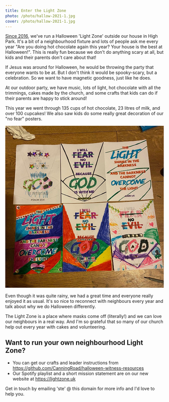 ```yaml
---
title: Enter the Light Zone
photo: /photo/hallow-2021-1.jpg
cover: /photo/hallow-2021-1.jpg
---
```


[Since 2016](/post/our-halloween-witness/), we've run a Halloween 'Light Zone' outside our house in High Park. It's a bit of a neighbourhood fixture and lots of people ask me every year "Are you doing hot chocolate again this year? Your house is the best at Halloween!". This is really fun because we don't do anything scary at all, but kids and their parents don't care about that!

If Jesus was around for Halloween, he would be throwing the party that everyone wants to be at. But I don't think it would be spooky-scary, but a celebration. So we want to have magnetic goodness, just like he does.

At our outdoor party, we have music, lots of light, hot chocolate with all the trimmings, cakes made by the church, and some crafts that kids can do if their parents are happy to stick around!

This year we went through 135 cups of hot chocolate, 23 litres of milk, and over 100 cupcakes! We also saw kids do some really great decoration of our "no fear" posters.

![No fear posters](/photo/hallow-2021-2.jpg)

Even though it was quite rainy, we had a great time and everyone really enjoyed it as usual. It's so nice to reconnect with neighbours every year and talk about why we do Halloween differently.

The Light Zone is a place where masks come off (literally!) and we can love our neighbours in a real way. And I'm so grateful that so many of our church help out every year with cakes and volunteering.

## Want to run your own neighbourhood Light Zone?

 + You can get our crafts and leader instructions from <https://github.com/CanningRoad/halloween-witness-resources>
 + Our Spotify playlist and a short mission statement are on our new website at <https://lightzone.uk>
 
Get in touch by emailing 'ste' @ this domain for more info and I'd love to help you.

